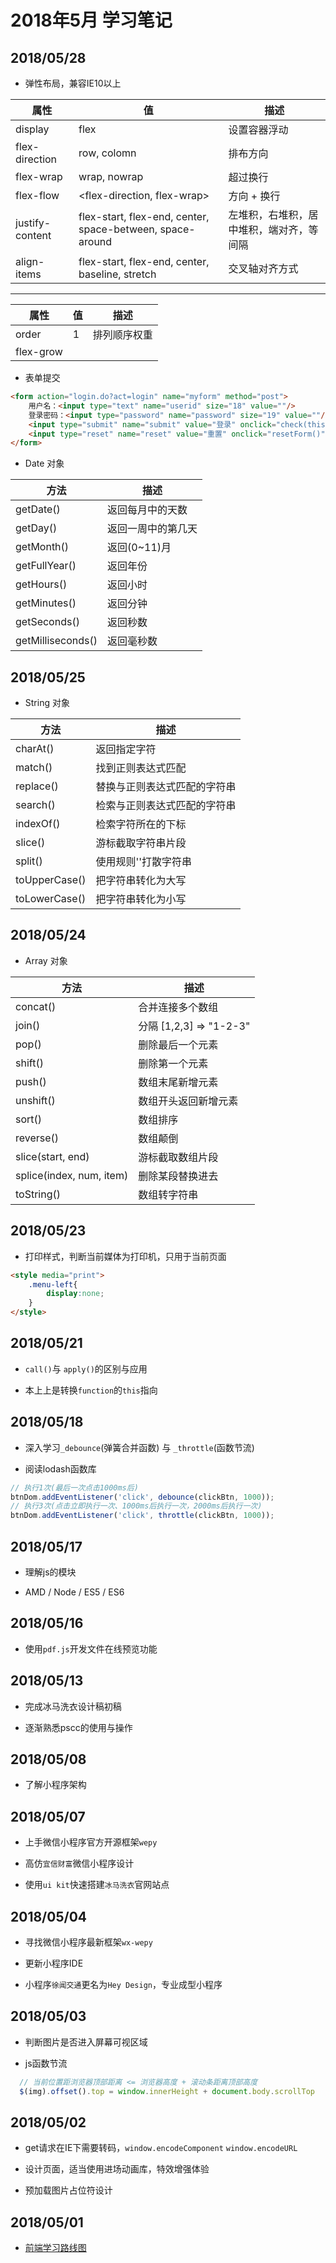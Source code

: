 # 2018年5月 学习笔记

## 2018/05/28

- 弹性布局，兼容IE10以上

| 属性 | 值 | 描述 |
| ----- | ---- | ---- |
| display | flex | 设置容器浮动 |
| flex-direction | row, colomn | 排布方向 |
| flex-wrap | wrap, nowrap | 超过换行 |
| flex-flow | <flex-direction, flex-wrap> | 方向 + 换行 |
| justify-content | flex-start, flex-end, center, space-between, space-around | 左堆积，右堆积，居中堆积，端对齐，等间隔 |
| align-items | flex-start, flex-end, center, baseline, stretch | 交叉轴对齐方式 | 

<hr>

| 属性 | 值 | 描述 |
| ------ | ------- | ------- |
| order | 1 | 排列顺序权重 |
| flex-grow | | 

- 表单提交

``` html
<form action="login.do?act=login" name="myform" method="post">
    用户名：<input type="text" name="userid" size="18" value=""/>
    登录密码：<input type="password" name="password" size="19" value=""/>
    <input type="submit" name="submit" value="登录" onclick="check(this.form)"/>
    <input type="reset" name="reset" value="重置" onclick="resetForm()"/>
</form>
```

- Date 对象

| 方法 | 描述 |
| ------ | ------ |
| getDate() | 返回每月中的天数 |
| getDay() | 返回一周中的第几天 |
| getMonth() | 返回(0~11)月 |
| getFullYear() | 返回年份 |
| getHours() | 返回小时 |
| getMinutes() | 返回分钟 |
| getSeconds() | 返回秒数 |
| getMilliseconds() | 返回毫秒数 |


## 2018/05/25

- String 对象

| 方法 | 描述 |
| ------- | -------- |
| charAt() | 返回指定字符 |
| match() | 找到正则表达式匹配 |
| replace() | 替换与正则表达式匹配的字符串 |
| search() | 检索与正则表达式匹配的字符串 |
| indexOf() | 检索字符所在的下标 |
| slice() | 游标截取字符串片段 |
| split() | 使用规则''打散字符串 |
| toUpperCase() | 把字符串转化为大写 |
| toLowerCase() | 把字符串转化为小写 |

## 2018/05/24

- Array 对象

| 方法 | 描述 |
| -------- | ------- |
| concat() | 合并连接多个数组 |
| join() | 分隔 [1,2,3] => "1-2-3" |
| pop() | 删除最后一个元素 |
| shift() | 删除第一个元素 |
| push() | 数组末尾新增元素 |
| unshift() | 数组开头返回新增元素 |
| sort() | 数组排序 |
| reverse() | 数组颠倒 |
| slice(start, end) | 游标截取数组片段 |
| splice(index, num, item) | 删除某段替换进去 |
| toString() | 数组转字符串 |

## 2018/05/23

- 打印样式，判断当前媒体为打印机，只用于当前页面

``` html
<style media="print">
    .menu-left{
        display:none;
    }
</style>
```

## 2018/05/21

- `call()`与 `apply()`的区别与应用

- 本上上是转换`function`的`this`指向

## 2018/05/18

- 深入学习`_debounce`(弹簧合并函数) 与 `_throttle`(函数节流)

- 阅读lodash函数库

``` js
// 执行1次(最后一次点击1000ms后)
btnDom.addEventListener('click', debounce(clickBtn, 1000)); 
// 执行3次(点击立即执行一次、1000ms后执行一次，2000ms后执行一次)
btnDom.addEventListener('click', throttle(clickBtn, 1000)); 
```

## 2018/05/17

- 理解js的模块

- AMD / Node / ES5 / ES6

## 2018/05/16

- 使用`pdf.js`开发文件在线预览功能

## 2018/05/13

- 完成冰马洗衣设计稿初稿

- 逐渐熟悉pscc的使用与操作

## 2018/05/08

- 了解小程序架构

## 2018/05/07

- 上手微信小程序官方开源框架`wepy`

- 高仿`宜信财富`微信小程序设计

- 使用`ui kit`快速搭建`冰马洗衣`官网站点

## 2018/05/04

- 寻找微信小程序最新框架`wx-wepy`

- 更新小程序IDE

- 小程序`徐闻交通`更名为`Hey Design`，专业成型小程序

## 2018/05/03

- 判断图片是否进入屏幕可视区域

- js函数节流

``` js
  // 当前位置距浏览器顶部距离 <= 浏览器高度 + 滚动条距离顶部高度
  $(img).offset().top = window.innerHeight + document.body.scrollTop
```

## 2018/05/02

- get请求在IE下需要转码，`window.encodeComponent` `window.encodeURL`

- 设计页面，适当使用进场动画库，特效增强体验

- 预加载图片占位符设计

## 2018/05/01

- [前端学习路线图](https://github.com/goodjack/developer-roadmap-chinese)




